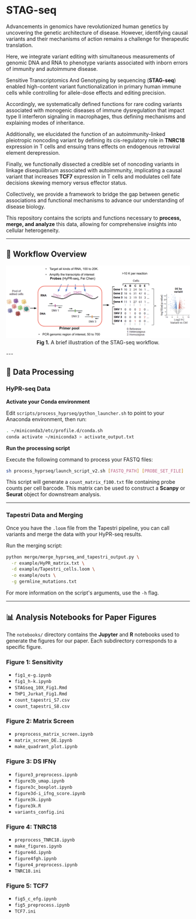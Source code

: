 # STAG-seq

Advancements in genomics have revolutionized human genetics by uncovering the genetic architecture of disease. However, identifying causal variants and their mechanisms of action remains a challenge for therapeutic translation.

Here, we integrate variant editing with simultaneous measurements of genomic DNA and RNA to phenotype variants associated with inborn errors of immunity and autoimmune disease.

Sensitive Transcriptomics And Genotyping by sequencing (**STAG-seq**) enabled high-content variant functionalization in primary human immune cells while controlling for allele-dose effects and editing precision.

Accordingly, we systematically defined functions for rare coding variants associated with monogenic diseases of immune dysregulation that impact type II interferon signaling in macrophages, thus defining mechanisms and explaining modes of inheritance.

Additionally, we elucidated the function of an autoimmunity-linked pleiotropic noncoding variant by defining its cis-regulatory role in **TNRC18** expression in T cells and ensuing trans effects on endogenous retroviral element derepression.

Finally, we functionally dissected a credible set of noncoding variants in linkage disequilibrium associated with autoimmunity, implicating a causal variant that increases **TCF7** expression in T cells and modulates cell fate decisions skewing memory versus effector status.

Collectively, we provide a framework to bridge the gap between genetic associations and functional mechanisms to advance our understanding of disease biology.

This repository contains the scripts and functions necessary to **process, merge, and analyze** this data, allowing for comprehensive insights into cellular heterogeneity.

---

## 🧬 Workflow Overview

<p align="center">
  <img src="https://github.com/klarman-cell-observatory/STAG-Seq/blob/main/python_functions/image.png" alt="STAG-seq workflow" width="600"/>
  <br/>
  <b>Fig 1.</b> A brief illustration of the STAG-seq workflow.
</p>
---

## 🧬 Data Processing

### HyPR-seq Data

**Activate your Conda environment**

Edit `scripts/process_hyprseq/python_launcher.sh` to point to your Anaconda environment, then run:

```bash
. ~/miniconda3/etc/profile.d/conda.sh
conda activate ~/miniconda3 > activate_output.txt
```

**Run the processing script**

Execute the following command to process your FASTQ files:

```bash
sh process_hyprseq/launch_script_v2.sh [FASTQ_PATH] [PROBE_SET_FILE]
```

This script will generate a `count_matrix_f100.txt` file containing probe counts per cell barcode.
This matrix can be used to construct a **Scanpy** or **Seurat** object for downstream analysis.

---

### Tapestri Data and Merging

Once you have the `.loom` file from the Tapestri pipeline, you can call variants and merge the data with your HyPR-seq results.

Run the merging script:

```bash
python merge/merge_hyprseq_and_tapestri_output.py \
  -r example/HyPR_matrix.txt \
  -d example/Tapestri_cells.loom \
  -o example/outs \
  -g germline_mutations.txt
```

For more information on the script's arguments, use the `-h` flag.

---

## 📊 Analysis Notebooks for Paper Figures

The `notebooks/` directory contains the **Jupyter** and **R** notebooks used to generate the figures for our paper. Each subdirectory corresponds to a specific figure.

### Figure 1: Sensitivity

* `fig1_e-g.ipynb`
* `fig1_h-k.ipynb`
* `STAGseq_10X_Fig1.Rmd`
* `THP1_Jurkat_Fig1.Rmd`
* `count_tapestri_S7.csv`
* `count_tapestri_S8.csv`


### Figure 2: Matrix Screen

* `preprocess_matrix_screen.ipynb`
* `matrix_screen_DE.ipynb`
* `make_quadrant_plot.ipynb`

### Figure 3: DS IFNγ

* `figure3_preprocess.ipynb`
* `figure3b_umap.ipynb`
* `figure3c_boxplot.ipynb`
* `figure3d-i_ifng_score.ipynb`
* `figure3k.ipynb`
* `figure3k.R`
* `variants_config.ini`

### Figure 4: TNRC18

* `preprocess_TNRC18.ipynb`
* `make_figures.ipynb`
* `figure4d.ipynb`
* `figure4fgh.ipynb`
* `figure4_preprocess.ipynb`
* `TNRC18.ini`

### Figure 5: TCF7

* `fig5_c_efg.ipynb`
* `fig5_preprocess.ipynb`
* `TCF7.ini`

